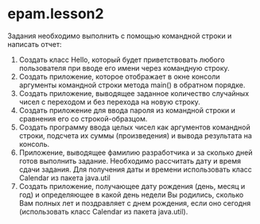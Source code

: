 # epam.lesson2
Задания необходимо выполнить с помощью командной строки и написать отчет:
1.	Создать класс Hello, который будет приветствовать любого пользователя при вводе его имени через командную строку.
2.	Создать приложение, которое отображает в окне консоли аргументы командной строки метода main() в обратном порядке.
3.	Создать приложение, выводящее заданное количество случайных чисел с переходом и без перехода на новую строку.
4.	Создать приложение для ввода пароля из командной строки и сравнения его со строкой-образцом.
5.	Создать программу ввода целых чисел как аргументов командной строки, подсчета их суммы (произведения) и вывода результата на консоль.
6.	Приложение, выводящее фамилию разработчика и за сколько дней готов выполнить задание. Необходимо рассчитать дату и время сдачи задания. Для получения даты и времени использовать класс Calendar из пакета java.util 
7.	Создать приложение, получающее дату рождения (день, месяц и год) и определяющее в какой день недели Вы родились, сколько Вам полных лет и поздравляет с днем рождения, если оно сегодня (использовать класс Calendar из пакета java.util).

